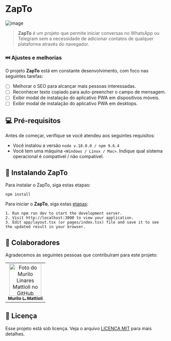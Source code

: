 # **ZapTo**

![image](https://github.com/murilomattioli/ZapTo/assets/44042977/133b41b5-379a-475b-9f45-31f7a9e3767a)
> **ZapTo** é um projeto que permite iniciar conversas no WhatsApp ou Telegram sem a necessidade de adicionar contatos de qualquer plataforma através do navegador.

### ⏭️ Ajustes e melhorias

O projeto **ZapTo** está em constante desenvolvimento, com foco nas seguintes tarefas:
- [ ] Melhorar o SEO para alcançar mais pessoas interessadas.
- [ ] Reconhecer texto copiado para auto-preencher o campo de mensagem.
- [ ] Exibir modal de instalação do aplicativo PWA em dispositivos móveis.
- [ ] Exibir modal de instalação do aplicativo PWA em desktops.
      
## 💻 Pré-requisitos
Antes de começar, verifique se você atendeu aos seguintes requisitos:

* Você instalou a versão `node v.18.0.0 / npm 9.6.4`
* Você tem uma máquina `<Windows / Linux / Mac>`. Indique qual sistema operacional é compatível / não compatível.

## 🚀 Instalando **ZapTo**
Para instalar o ZapTo, siga estas etapas:
```
npm install
```

Para iniciar o **ZapTo**, siga estas [etapas](https://nextjs.org/docs/getting-started/installation#run-the-development-server):
```
1. Run npm run dev to start the development server.
2. Visit http://localhost:3000 to view your application.
3. Edit app/layout.tsx (or pages/index.tsx) file and save it to see the updated result in your browser.
```

## 🤝 Colaboradores
Agradecemos às seguintes pessoas que contribuíram para este projeto:

<table>
  <tr>
    <td align="center">
      <a href="#">
        <img src="https://avatars.githubusercontent.com/u/44042977" width="100px;" alt="Foto do Murilo Linares Mattioli no GitHub"/><br>
        <sub>
          <b>Murilo L. Mattioli</b>
        </sub>
      </a>
    </td>
  </tr>
</table>

## 📝 Licença
Esse projeto está sob licença. Veja o arquivo [LICENÇA MIT](https://github.com/murilomattioli/ZapTo/blob/dev/LICENSE) para mais detalhes.
